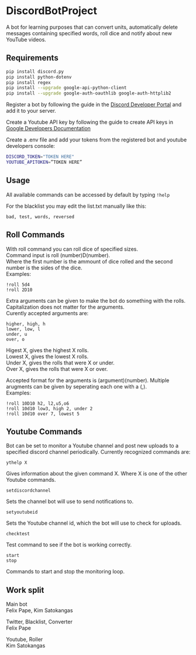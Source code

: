 # DiscordBotProject
A bot for learning purposes that can convert units, automatically delete messages containing specified words, roll dice and notify about new YouTube videos.

## Requirements
```bash
pip install discord.py
pip install python-dotenv
pip install regex
pip install --upgrade google-api-python-client
pip install --upgrade google-auth-oauthlib google-auth-httplib2
```

Register a bot by following the guide in the [Discord Developer Portal](https://discord.com/developers/docs/getting-started) and add it to your server.

Create a Youtube API key by following the guide to create API keys in [Google Developers Documentation](https://developers.google.com/youtube/registering_an_application)

Create a .env file and add your tokens from the registered bot and youtube developers console:
```bash
DISCORD_TOKEN="TOKEN HERE"
YOUTUBE_APITOKEN=”TOKEN HERE”
```

## Usage
All available commands can be accessed by default by typing `!help`

For the blacklist you may edit the list.txt manually like this:

```
bad, test, words, reversed
```

## Roll Commands

With roll command you can roll dice of specified sizes.<br />
Command input is roll (number)D(number).<br /> 
Where the first number is the ammount of dice rolled and the second number is the sides of the dice.<br />
Examples:
```
!roll 5d4
!roll 2D10
```

Extra arguments can be given to make the bot do something with the rolls.<br />
Capitalization does not matter for the arguments.<br />
Curently accepted arguments are:
```
higher, high, h
lower, low, l
under, u
over, o
```
Higest X, gives the highest X rolls.<br />
Lowest X, gives the lowest X rolls.<br />
Under X, gives the rolls that were X or under.<br />
Over X, gives the rolls that were X or over.<br />

Accepted format for the arguments is (argument)(number). Multiple arugments can be given by seperating each one with a (,).<br />
Examples:

```
!roll 10D10 h2, l2,u5,o6
!roll 10d10 low3, high 2, under 2
!roll 10d10 over 7, lowest 5
```
## Youtube Commands

Bot can be set to monitor a Youtube channel and post new uploads to a specified discord channel periodically.<be />
Currently recognized commands are:

```
ythelp X
```
Gives information about the given command X. Where X is one of the other Youtube commands.

```
setdiscordchannel
```
Sets the channel bot will use to send notifications to.
```
setyoutubeid
```
Sets the Youtube channel id, which the bot will use to check for uploads.
```
checktest
```
Test command to see if the bot is working correctly.

```
start
stop
```
Commands to start and stop the monitoring loop.

## Work split

Main bot<br />
Felix Pape, Kim Satokangas

Twitter, Blacklist, Converter<br />	
Felix Pape

Youtube, Roller<br />
Kim Satokangas
